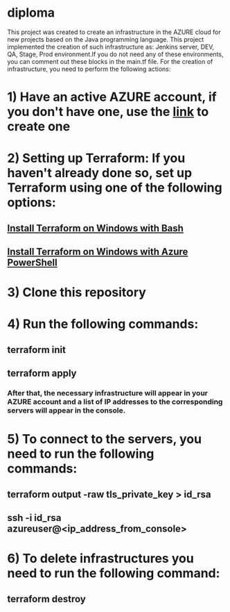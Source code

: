 # diploma
This project was created to create an infrastructure in the AZURE cloud for new projects based on the Java programming language.
This project implemented the creation of such infrastructure as: Jenkins server, DEV, QA, Stage, Prod environment.If you do not need any of these environments, you can comment out these blocks in the main.tf file.
For the creation of infrastructure, you need to perform the following actions:
# 1) Have an active AZURE account, if you don't have one, use the [link](https://azure.microsoft.com/en-us/free/?ref=microsoft.com&utm_source=microsoft.com&utm_medium=docs&utm_campaign=visualstudio) to create one
# 2) Setting up Terraform: If you haven't already done so, set up Terraform using one of the following options:
## [Install Terraform on Windows with Bash](https://docs.microsoft.com/en-us/azure/developer/terraform/get-started-windows-bash?tabs=bash)
## [Install Terraform on Windows with Azure PowerShell](https://docs.microsoft.com/en-us/azure/developer/terraform/get-started-windows-powershell?tabs=bash)
# 3) Clone this repository
# 4) Run the following commands:
## terraform init
## terraform apply
### After that, the necessary infrastructure will appear in your AZURE account and a list of IP addresses to the corresponding servers will appear in the console.
# 5) To connect to the servers, you need to run the following commands:
## terraform output -raw tls_private_key > id_rsa
## ssh -i id_rsa azureuser@<ip_address_from_console>
# 6) To delete infrastructures you need to run the following command:
## terraform destroy
